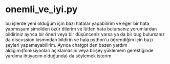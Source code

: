 # onemli_ve_iyi.py
bu işlerde yeni olduğum için bazı hatalar yapabilirim ve eğer bir hata yapmısşam şimdiden özür dilerim ve lütfen hata bulursanız yorumlardan bildiriniz ayrıca bir öneri veya bir düşünceniz varsa ya da bir bug bulursanız da discussion kısmından bildirin ve hala python'u öğrendiğim için bazı şeyleri yapamayabilirim. Ayrıca chatgpt den bazen yardım aldığımı(fonksiyonları açıklamasını veya birşey yüklemem gerektiğinde yardıma ihtiyacım olduğunda) da söylemek isterim
